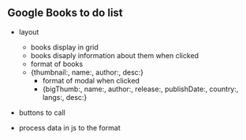 ## Google Books to do list

- layout

  - books display in grid
  - books disaply information about them when clicked
  - format of books
  - {thumbnail:, name:, author:, desc:}
    - format of modal when clicked
    - {bigThumb:, name:, author:, release:, publishDate:, country:, langs:, desc:}

- buttons to call

- process data in js to the format
